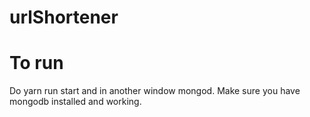 # urlShortener

# To run
Do yarn run start and in another window mongod.
Make sure you have mongodb installed and working.

